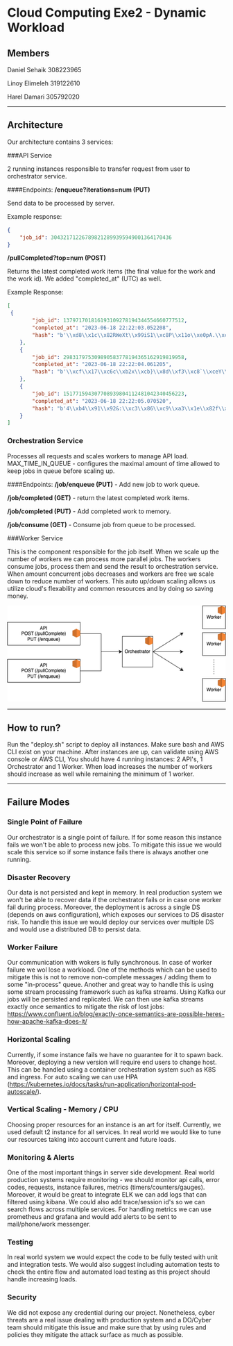 # Cloud Computing Exe2 - Dynamic Workload


## Members

Daniel Sehaik 308223965

Linoy Elimeleh 319122610

Harel Damari 305792020


---

## Architecture
Our architecture contains 3 services:

###API Service 

2 running instances responsible to transfer request from user to orchestrator service.

####Endpoints:
**/enqueue?iterations=num (PUT)**

Send data to be processed by server.

Example response:

```json
{
    "job_id": 304321712267898212899395949001364170436
}
```

**/pullCompleted?top=num (POST)**

Returns the latest completed work items (the final value for the work and the work id). We added "completed_at" (UTC) as well.

Example Response:
```json
[
 {
        "job_id": 137971701816193109278194344554660777512,
        "completed_at": "2023-06-18 22:22:03.052208",
        "hash": "b'\\xd8\\x1c\\x82RWeXt\\x99iS1\\xc8P\\x11o\\xe0pA.\\xc6\\xb3\\x91\\xa8uX$\\x02\\x997\\x7f\\xa6\\xd6Fz\\x13\\xf2jQ\\xbc\\x1e\\x1c\\xf2\\xc9\\xbe\\x1d_\\xdbQ\\x8f\\x9ds\\x1e>j\\xf7{(\\xc9\\x1d\\xfatu\\xf8'"
    },
    {
        "job_id": 298317975309890583778194365162919819958,
        "completed_at": "2023-06-18 22:22:04.061205",
        "hash": "b'\\xcf\\x17\\xc6c\\xb2x\\xcb}\\x8d\\xf3\\xc8`\\xceY\\x02\\xa4\\xd1\\x9ck\\xfc\\x1a\\xa9!a#\\x11\\xc2L\\xba\\xe1<]H\\xedX\\xdb\\xae\\x9f\\xa7\\x93\\xb6\\x8fN5\\xdc\\xd7\\xc5\\x9b\\x8aCSO4\\xa5v\\xec\\xa5\\xeep{\\x9b\\\\Ly'"
    },
    {
        "job_id": 151771594307708939804112481042340456223,
        "completed_at": "2023-06-18 22:22:05.070520",
        "hash": "b'4\\xb4\\x91\\x92&:\\xc3\\x86\\xc9\\xa3\\x1e\\x82f\\x1f\\x18p\\xc8\\xab\\x85\\xc2\\xc8K\\xfet\\x18\\x9a\\\\\\xda\\x80\\xccq\\t\\x9e\\xe1MaJ\\xc5@\\xaa\\xea\\x956\\xc4#\\n\\xce\\x0e\\xd9\\x03<I\\xda\\x947\\x00A\\xdcM\\x88\\xd7&J\\xcf'"
    }
]
```
### Orchestration Service 

Processes all requests and scales workers to manage API load. MAX_TIME_IN_QUEUE - configures the maximal amount of time allowed to keep jobs in queue before scaling up.

####Endpoints:
**/job/enqueue (PUT)** - Add new job to work queue.

**/job/completed (GET)** - return the latest completed work items.

**/job/completed (PUT)** - Add completed work to memory.

**/job/consume (GET)** - Consume job from queue to be processed.

###Worker Service

This is the component responsible for the job itself. When we scale up the number of workers we can process more parallel jobs.
The workers consume jobs, process them and send the result to orchestration service.
When amount concurrent jobs decreases and workers are free we scale down to reduce number of workers.
This auto up/down scaling allows us utilize cloud's flexability and common resources and by doing so saving money.

![](architecture.png)

---

## How to run?
Run the "deploy.sh" script to deploy all instances.
Make sure bash and AWS CLI exist on your machine.
After instances are up, can validate using AWS console or AWS CLI, 
You should have 4 running instances: 2 API's, 1 Orchestrator and 1 Worker.
When load increases the number of workers should increase as well while remaining the minimum of 1 worker.


---
## Failure Modes

### Single Point of Failure
Our orchestrator is a single point of failure. If for some reason this instance fails we won't be able to process new jobs.
To mitigate this issue we would scale this service so if some instance fails there is always another one running.

### Disaster Recovery
Our data is not persisted and kept in memory. In real production system we won't be able to recover data if the orchestrator fails or in case one worker fail during process.
Moreover, the deployment is across a single DS (depends on aws configuration), which exposes our services to DS disaster risk.
To handle this issue we would deploy our services over multiple DS and would use a distributed DB to persist data.

### Worker Failure
Our communication with wokers is fully synchronous. In case of worker failure we wol lose a workload.
One of the methods which can be used to mitigate this is not to remove non-complete messages / adding them to some "in-process" queue.
Another and great way to handle this is using some stream processing framework such as kafka streams.
Using Kafka our jobs will be persisted and replicated. We can then use kafka streams exactly once semantics to mitigate the risk of lost jobs:
https://www.confluent.io/blog/exactly-once-semantics-are-possible-heres-how-apache-kafka-does-it/

### Horizontal Scaling
Currently, if some instance fails we have no guarantee for it to spawn back.
Moreover, deploying a new version will require end users to change host.
This can be handled using a container orchestration system such as K8S and ingress.
For auto scaling we can use HPA (https://kubernetes.io/docs/tasks/run-application/horizontal-pod-autoscale/).

### Vertical Scaling - Memory / CPU
Choosing proper resources for an instance is an art for itself. Currently, we used default t2 instance for all services.
In real world we would like to tune our resources taking into account current and future loads.

### Monitoring & Alerts
One of the most important things in server side development. Real world production systems require monitoring - we should monitor api calls, error codes, requests, instance failures, metrics (timers/counters/gauges).
Moreover, it would be great to integrate ELK we can add logs that can filtered using kibana. We could also add trace/session id's so we can search flows across multiple services.
For handling metrics we can use prometheus and grafana and would add alerts to be sent to mail/phone/work messenger.

### Testing
In real world system we would expect the code to be fully tested with unit and integration tests.
We would also suggest including automation tests to check the entire flow and automated load testing as this project should handle increasing loads.

### Security
We did not expose any credential during our project. 
Nonetheless, cyber threats are a real issue dealing with production system and a DO/Cyber team should mitigate this issue and make sure that by using rules and policies they mitigate the attack surface as much as possible.
